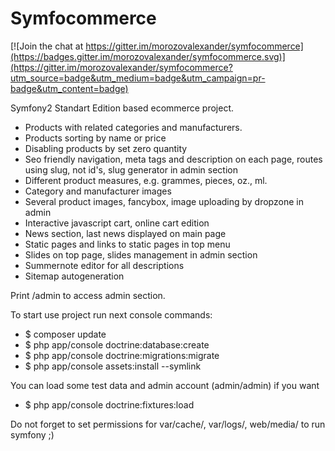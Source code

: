 Symfocommerce
=====

[![Join the chat at https://gitter.im/morozovalexander/symfocommerce](https://badges.gitter.im/morozovalexander/symfocommerce.svg)](https://gitter.im/morozovalexander/symfocommerce?utm_source=badge&utm_medium=badge&utm_campaign=pr-badge&utm_content=badge)

Symfony2 Standart Edition based ecommerce project.

- Products with related categories and manufacturers.
- Products sorting by name or price
- Disabling products by set zero quantity
- Seo friendly navigation, meta tags and description on each page, routes using slug, 
not id's, slug generator in admin section
- Different product measures, e.g. grammes, pieces, oz., ml.
- Category and manufacturer images
- Several product images, fancybox, image uploading by dropzone in admin
- Interactive javascript cart, online cart edition
- News section, last news displayed on main page
- Static pages and links to static pages in top menu
- Slides on top page, slides management in admin section
- Summernote editor for all descriptions
- Sitemap autogeneration

Print /admin to access admin section.

To start use project run next console commands:

- $ composer update
- $ php app/console doctrine:database:create
- $ php app/console doctrine:migrations:migrate
- $ php app/console assets:install --symlink

You can load some test data and admin account (admin/admin) if you want

- $ php app/console doctrine:fixtures:load

Do not forget to set permissions for var/cache/, var/logs/, web/media/ to run symfony ;)
